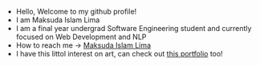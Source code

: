 * Hello, Welcome to my github profile!
* I am Maksuda Islam Lima
* I am a final year undergrad Software Engineering student and currently focused on Web Development and NLP
* How to reach me -> <a href="https://www.linkedin.com/in/maksuda-islam-lima-063/">Maksuda Islam Lima</a>
* I have this littol interest on art, can check out <a href="https://www.behance.net/maksudalima">this portfolio</a> too! 

<!--
**kima063/kima063** is a ✨ _special_ ✨ repository because its `README.md` (this file) appears on your GitHub profile.

Here are some ideas to get you started:

- 🔭 I’m currently working on ...
- 🌱 I’m currently learning ...
- 👯 I’m looking to collaborate on ...
- 🤔 I’m looking for help with ...
- 💬 Ask me about ...
- 📫 How to reach me: ...
- 😄 Pronouns: ...
- ⚡ Fun fact: ...
-->
